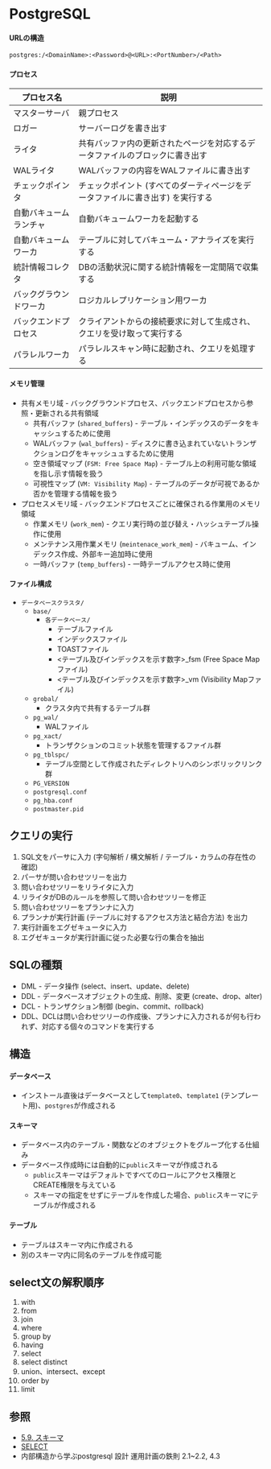 # PostgreSQL
#### URLの構造
```
postgres:/<DomainName>:<Password>@<URL>:<PortNumber>/<Path>
```

#### プロセス

| プロセス名             | 説明                                                                           |
| -                      | -                                                                              |
| マスターサーバ         | 親プロセス                                                                     |
| ロガー                 | サーバーログを書き出す                                                         |
| ライタ                 | 共有バッファ内の更新されたページを対応するデータファイルのブロックに書き出す   |
| WALライタ              | WALバッファの内容をWALファイルに書き出す                                       |
| チェックポインタ       | チェックポイント (すべてのダーティページをデータファイルに書き出す) を実行する |
| 自動バキュームランチャ | 自動バキュームワーカを起動する                                                 |
| 自動バキュームワーカ   | テーブルに対してバキューム・アナライズを実行する                               |
| 統計情報コレクタ       | DBの活動状況に関する統計情報を一定間隔で収集する                               |
| バックグラウンドワーカ | ロジカルレプリケーション用ワーカ                                               |
| バックエンドプロセス   | クライアントからの接続要求に対して生成され、クエリを受け取って実行する         |
| パラレルワーカ         | パラレルスキャン時に起動され、クエリを処理する                                 |

#### メモリ管理
- 共有メモリ域 - バックグラウンドプロセス、バックエンドプロセスから参照・更新される共有領域
  - 共有バッファ (`shared_buffers`) - テーブル・インデックスのデータをキャッシュするために使用
  - WALバッファ (`wal_buffers`) - ディスクに書き込まれていないトランザクションログをキャッシュュするために使用
  - 空き領域マップ (`FSM: Free Space Map`) - テーブル上の利用可能な領域を指し示す情報を扱う
  - 可視性マップ (`VM: Visibility Map`) - テーブルのデータが可視であるか否かを管理する情報を扱う
- プロセスメモリ域 - バックエンドプロセスごとに確保される作業用のメモリ領域
  - 作業メモリ (`work_mem`) - クエリ実行時の並び替え・ハッシュテーブル操作に使用
  - メンテナンス用作業メモリ (`meintenace_work_mem`) - バキューム、インデックス作成、外部キー追加時に使用
  - 一時バッファ (`temp_buffers`) - 一時テーブルアクセス時に使用

#### ファイル構成
- `データベースクラスタ/`
  - `base/`
    - `各データベース/`
      - テーブルファイル
      - インデックスファイル
      - TOASTファイル
      - <テーブル及びインデックスを示す数字>_fsm (Free Space Mapファイル)
      - <テーブル及びインデックスを示す数字>_vm (Visibility Mapファイル)
  - `grobal/`
    - クラスタ内で共有するテーブル群
  - `pg_wal/`
    - WALファイル
  - `pg_xact/`
    - トランザクションのコミット状態を管理するファイル群
  - `pg_tblspc/`
    - テーブル空間として作成されたディレクトリへのシンボリックリンク群
  - `PG_VERSION`
  - `postgresql.conf`
  - `pg_hba.conf`
  - `postmaster.pid`

## クエリの実行
1. SQL文をパーサに入力 (字句解析 / 構文解析 / テーブル・カラムの存在性の確認)
2. パーサが問い合わせツリーを出力
3. 問い合わせツリーをリライタに入力
4. リライタがDBのルールを参照して問い合わせツリーを修正
5. 問い合わせツリーをプランナに入力
6. プランナが実行計画 (テーブルに対するアクセス方法と結合方法) を出力
7. 実行計画をエグゼキュータに入力
8. エグゼキュータが実行計画に従った必要な行の集合を抽出

## SQLの種類
- DML - データ操作 (select、insert、update、delete)
- DDL - データベースオブジェクトの生成、削除、変更 (create、drop、alter)
- DCL - トランザクション制御 (begin、commit、rollback)
- DDL、DCLは問い合わせツリーの作成後、プランナに入力されるが何も行われず、対応する個々のコマンドを実行する

## 構造
#### データベース
- インストール直後はデータベースとして`template0`、`template1` (テンプレート用)、`postgres`が作成される

#### スキーマ
- データベース内のテーブル・関数などのオブジェクトをグループ化する仕組み
- データベース作成時には自動的に`public`スキーマが作成される
  - `public`スキーマはデフォルトですべてのロールにアクセス権限とCREATE権限を与えている
  - スキーマの指定をせずにテーブルを作成した場合、`public`スキーマにテーブルが作成される

#### テーブル
- テーブルはスキーマ内に作成される
- 別のスキーマ内に同名のテーブルを作成可能

## select文の解釈順序
1. with
2. from
3. join
4. where
5. group by
6. having
7. select
8. select distinct
9. union、intersect、except
10. order by
11. limit

## 参照
- [5.9. スキーマ](https://www.postgresql.jp/document/13/html/ddl-schemas.html)
- [SELECT](https://www.postgresql.jp/document/14/html/sql-select.html)
- 内部構造から学ぶpostgresql 設計 運用計画の鉄則 2.1~2.2, 4.3
